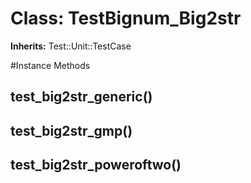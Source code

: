 # Class: TestBignum_Big2str
**Inherits:** Test::Unit::TestCase
    




#Instance Methods
## test_big2str_generic() [](#method-i-test_big2str_generic)

## test_big2str_gmp() [](#method-i-test_big2str_gmp)

## test_big2str_poweroftwo() [](#method-i-test_big2str_poweroftwo)

